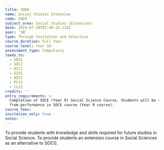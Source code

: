 ```yaml
---
title: SOE0
name: Social Studies Extension
code: SOE0
subject_area: Social Studies (Extension)
date: 2019-07-29T02:49:23.115Z
year: '10'
type: Through Invitation and Selection
course_duration: Full Year
course_level: Year 10
assessment_type: Compulsory
leads_to:
  - GEO1
  - SOC2
  - ACC1
  - ECO1
  - HIS1
  - PSY2
  - CLS2
credits: ''
entry_requirements: >-
  Completion of SOCE (Year 9) Social Science Course. Students will be selected
  from performance in SOCE course (Year 9 course).
course_fees: 
invitation_only: true
notes: ''
---
```

To provide students with knowledge and skills required for future studies in Social Science. To provide students an extension course in Social Sciences as an alternative to SOC0.
